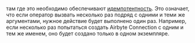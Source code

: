 там где это необходимо обеспечивают [идемпотентность](https://ru.wikipedia.org/wiki/%D0%98%D0%B4%D0%B5%D0%BC%D0%BF%D0%BE%D1%82%D0%B5%D0%BD%D1%82%D0%BD%D0%BE%D1%81%D1%82%D1%8C). Это означает, что если оператор  вызвать несколько раз подряд с одними и теми же аргументами, нужное действие будет выполнено один раз. Например, если несколько раз попытаться создать Airbyte Connection с одним и тем же именем, оно будет создано только в одном экземпляре.